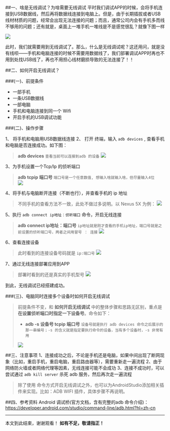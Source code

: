 ##一、啥是无线调试？为啥需要无线调试
平时我们调试APP的时候，会将手机连接到USB数据线，然后再将数据线连接到电脑上。但是，由于长期插拔或者USB线材材质的问题，经常会出现无法连接的问题；而且，通常公司内会有手机多而线不够用的问题；还有就是，桌面上一堆手机一堆线是不是感觉很乱？就像下图一样

![](http://upload-images.jianshu.io/upload_images/2551993-f078e70fb4e20d09.png?imageMogr2/auto-orient/strip%7CimageView2/2/w/1240)

此时，我们就需要用到无线调试了。那么，什么是无线调试呢？这还用问，就是没有线呗——手机和电脑连接的时候不需要用数据线了，我们部署调试APP时再也不用到处找USB线了，再也不用担心线材磨损导致的无法连接了！！


##二、如何开启无线调试？

###(一)、前提条件
* 一部手机
* 一条USB数据线
* 一部电脑
* 手机和电脑连接到同一个 Wifi 
* 开启手机的USB调试功能

###(二)、操作步骤

1、 将手机和电脑用USB数据线连接
2、 打开 终端，输入 `adb devices` , 查看手机和电脑是否连接成功。如下图：
> **adb devices** `查看当前可以连接到adb 的设备`
![](http://upload-images.jianshu.io/upload_images/2551993-999ecd5509ca2fcf.png?imageMogr2/auto-orient/strip%7CimageView2/2/w/1240)

3、为手机设置一个Tcp/Ip 的侦听端口
>**adb tcpip 端口号**    `端口号是一个任意数值, 想输入啥就输入啥，但尽量输入4位   ` 
![](http://upload-images.jianshu.io/upload_images/2551993-bf91de140707ad99.png?imageMogr2/auto-orient/strip%7CimageView2/2/w/1240)



4、将手机与电脑断开连接（不断也行），并查看手机的 ip 地址
>不同手机的查看方法不一致，此处不做过多说明。以 Nexus 5X 为例：
![](http://upload-images.jianshu.io/upload_images/2551993-768f0c106a00ed8a.png?imageMogr2/auto-orient/strip%7CimageView2/2/w/1240)

5、执行 `adb connect ip地址：侦听端口` 命令，开启无线连接
> **adb connect ip地址：端口号**  `ip地址就是刚才查看的手机ip地址，端口号就是之前设置的侦听端口号，两者之间用冒号 ： 连接`
![](http://upload-images.jianshu.io/upload_images/2551993-cd4a0da0561289b5.png?imageMogr2/auto-orient/strip%7CimageView2/2/w/1240)

6、查看连接设备
>此时看到的连接设备号码就是 `ip:端口号`
![](http://upload-images.jianshu.io/upload_images/2551993-56aef56ee44e9310.png?imageMogr2/auto-orient/strip%7CimageView2/2/w/1240)

7、通过无线连接部署应用到APP
>部署时看到的还是真实的手机型号
![](http://upload-images.jianshu.io/upload_images/2551993-7a3f5cbfcd74089f.png?imageMogr2/auto-orient/strip%7CimageView2/2/w/1240)

到此，无线调试已经搭建成功。

###(三)、电脑同时连接多个设备时如何开启无线调试
>前提条件不变，和 **如何开启无线调试** 中的整体步骤和思路无区别，重点是**在设置侦听端口时指定一下设备号**。命令如下：
>* **adb -s 设备号 tcpip 端口号**  `设备号就是执行 adb devices 命令之后展示的那一串编号；-s 的含义就是指定要执行命令的设备，当有多个设备时，-s 非常有用`
>
>![](http://upload-images.jianshu.io/upload_images/2551993-5b1c87dd24429e26.png?imageMogr2/auto-orient/strip%7CimageView2/2/w/1240)

##三、注意事项
1、连接成功之后，不论是手机还是电脑，如果中间出现了断网现象（比如，重启手机，重启电脑，重启路由器等），需要重新走一遍流程
2、由于网络防火墙或者网络代理等因素，无线连接可能不会成功
3、连接不成功时，可以尝试通过 `adb kill server` 杀死 adb 服务，然后再次走一遍流程

>除了使用 命令方式开启无线调试之外，也可以为AndroidStudio添加相关插件来实现。比如：ADB WIFI 插件，具体步骤不再说明。

##四、参考资料
Android 调试桥(官方文档，含有完整的adb 命令介绍)：
https://developer.android.com/studio/command-line/adb.html?hl=zh-cn




---
本文到此结束，谢谢观看！
**如有不足，敬请指正！**

